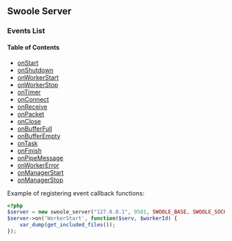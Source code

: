 ## Swoole Server

### Events List

#### Table of Contents

 - [onStart](/modules/swoole-server/callback-functions/onstart.md)
 - [onShutdown](/modules/swoole-server/callback-functions/onshutdown.md)
 - [onWorkerStart](/modules/swoole-server/callback-functions/onworkerstart.md)
 - [onWorkerStop](/modules/swoole-server/callback-functions/onworkerstop.md)
 - [onTimer](/modules/swoole-server/callback-functions/ontimer.md)
 - [onConnect](/modules/swoole-server/callback-functions/onconnect.md)
 - [onReceive](/modules/swoole-server/callback-functions/onreceive.md)
 - [onPacket](/modules/swoole-server/callback-functions/onpacket.md)
 - [onClose](/modules/swoole-server/callback-functions/onclose.md)
 - [onBufferFull](/modules/swoole-server/callback-functions/onbufferfull.md)
 - [onBufferEmpty](/modules/swoole-server/callback-functions/onbufferempty.md)
 - [onTask](/modules/swoole-server/callback-functions/ontask.md)
 - [onFinish](/modules/swoole-server/callback-functions/onfinish.md)
 - [onPipeMessage](/modules/swoole-server/callback-functions/onpipemessage.md)
 - [onWorkerError](/modules/swoole-server/callback-functions/onworkererror.md)
 - [onManagerStart](/modules/swoole-server/callback-functions/onmanagerstart.md)
 - [onManagerStop](/modules/swoole-server/callback-functions/onmanagerstop.md)


Example of registering event callback functions:

``` php
<?php
$server = new swoole_server("127.0.0.1", 9501, SWOOLE_BASE, SWOOLE_SOCK_TCP);
$server->on('WorkerStart', function($serv, $workerId) {
    var_dump(get_included_files());
});
```
